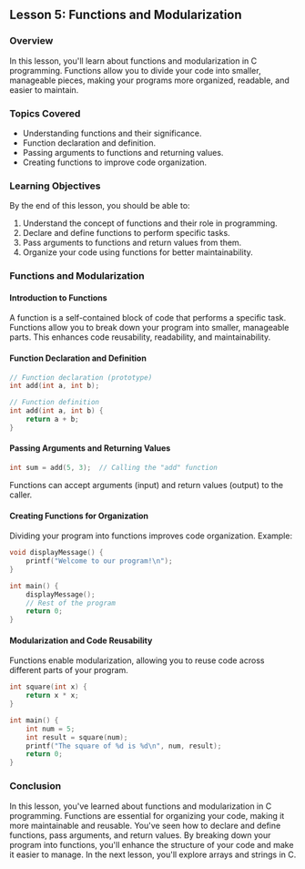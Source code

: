 ## Lesson 5: Functions and Modularization

### Overview

In this lesson, you'll learn about functions and modularization in C programming. Functions allow you to divide your code into smaller, manageable pieces, making your programs more organized, readable, and easier to maintain.

### Topics Covered

- Understanding functions and their significance.
- Function declaration and definition.
- Passing arguments to functions and returning values.
- Creating functions to improve code organization.

### Learning Objectives

By the end of this lesson, you should be able to:

1. Understand the concept of functions and their role in programming.
2. Declare and define functions to perform specific tasks.
3. Pass arguments to functions and return values from them.
4. Organize your code using functions for better maintainability.

### Functions and Modularization

#### Introduction to Functions

A function is a self-contained block of code that performs a specific task. Functions allow you to break down your program into smaller, manageable parts. This enhances code reusability, readability, and maintainability.

#### Function Declaration and Definition

```c
// Function declaration (prototype)
int add(int a, int b);

// Function definition
int add(int a, int b) {
    return a + b;
}
```

#### Passing Arguments and Returning Values

```c
int sum = add(5, 3);  // Calling the "add" function
```

Functions can accept arguments (input) and return values (output) to the caller.

#### Creating Functions for Organization

Dividing your program into functions improves code organization. Example:

```c
void displayMessage() {
    printf("Welcome to our program!\n");
}

int main() {
    displayMessage();
    // Rest of the program
    return 0;
}
```

#### Modularization and Code Reusability

Functions enable modularization, allowing you to reuse code across different parts of your program.

```c
int square(int x) {
    return x * x;
}

int main() {
    int num = 5;
    int result = square(num);
    printf("The square of %d is %d\n", num, result);
    return 0;
}
```

### Conclusion

In this lesson, you've learned about functions and modularization in C programming. Functions are essential for organizing your code, making it more maintainable and reusable. You've seen how to declare and define functions, pass arguments, and return values. By breaking down your program into functions, you'll enhance the structure of your code and make it easier to manage. In the next lesson, you'll explore arrays and strings in C.